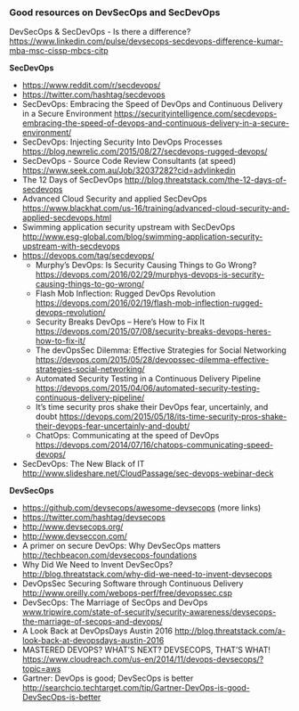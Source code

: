### Good resources on DevSecOps and SecDevOps

DevSecOps & SecDevOps - Is there a difference? https://www.linkedin.com/pulse/devsecops-secdevops-difference-kumar-mba-msc-cissp-mbcs-citp

**SecDevOps**

  * https://www.reddit.com/r/secdevops/  
  * https://twitter.com/hashtag/secdevops
  * SecDevOps: Embracing the Speed of DevOps and Continuous Delivery in a Secure Environment https://securityintelligence.com/secdevops-embracing-the-speed-of-devops-and-continuous-delivery-in-a-secure-environment/
  * SecDevOps: Injecting Security Into DevOps Processes https://blog.newrelic.com/2015/08/27/secdevops-rugged-devops/
  * SecDevOps - Source Code Review Consultants (at speed) https://www.seek.com.au/Job/32037282?cid=advlinkedin
  * The 12 Days of SecDevOps http://blog.threatstack.com/the-12-days-of-secdevops
  * Advanced Cloud Security and applied SecDevOps https://www.blackhat.com/us-16/training/advanced-cloud-security-and-applied-secdevops.html
  * Swimming application security upstream with SecDevOps http://www.esg-global.com/blog/swimming-application-security-upstream-with-secdevops
  * https://devops.com/tag/secdevops/
    * Murphy’s DevOps: Is Security Causing Things to Go Wrong? https://devops.com/2016/02/29/murphys-devops-is-security-causing-things-to-go-wrong/
    * Flash Mob Inflection: Rugged DevOps Revolution https://devops.com/2016/02/19/flash-mob-inflection-rugged-devops-revolution/
    * Security Breaks DevOps – Here’s How to Fix It https://devops.com/2015/07/08/security-breaks-devops-heres-how-to-fix-it/
    * The devOpsSec Dilemma: Effective Strategies for Social Networking https://devops.com/2015/05/28/devopssec-dilemma-effective-strategies-social-networking/
    * Automated Security Testing in a Continuous Delivery Pipeline https://devops.com/2015/04/06/automated-security-testing-continuous-delivery-pipeline/
    * It’s time security pros shake their DevOps fear, uncertainly, and doubt https://devops.com/2015/05/18/its-time-security-pros-shake-their-devops-fear-uncertainly-and-doubt/
    * ChatOps: Communicating at the speed of DevOps https://devops.com/2014/07/16/chatops-communicating-speed-devops/
  * SecDevOps: The New Black of IT http://www.slideshare.net/CloudPassage/sec-devops-webinar-deck  

**DevSecOps**

  * https://github.com/devsecops/awesome-devsecops  (more links)
  * https://twitter.com/hashtag/devsecops
  * http://www.devsecops.org/
  * http://www.devseccon.com/  
  * A primer on secure DevOps: Why DevSecOps matters http://techbeacon.com/devsecops-foundations
  * Why Did We Need to Invent DevSecOps? http://blog.threatstack.com/why-did-we-need-to-invent-devsecops
  * DevOpsSec Securing Software through Continuous Delivery http://www.oreilly.com/webops-perf/free/devopssec.csp
  * DevSecOps: The Marriage of SecOps and DevOps www.tripwire.com/state-of-security/security-awareness/devsecops-the-marriage-of-secops-and-devops/
  * A Look Back at DevOpsDays Austin 2016 http://blog.threatstack.com/a-look-back-at-devopsdays-austin-2016
  * MASTERED DEVOPS? WHAT’S NEXT? DEVSECOPS, THAT’S WHAT! https://www.cloudreach.com/us-en/2014/11/devops-devsecops/?topic=aws
  * Gartner: DevOps is good; DevSecOps is better http://searchcio.techtarget.com/tip/Gartner-DevOps-is-good-DevSecOps-is-better
